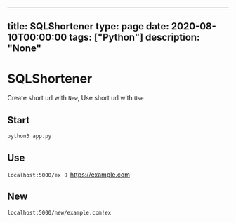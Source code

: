 
---
title: SQLShortener
type: page
date: 2020-08-10T00:00:00
tags: ["Python"]
description: "None"
---


# SQLShortener
Create short url with `New`, Use short url with `Use`

## Start
`python3 app.py`

## Use
`localhost:5000/ex` -> https://example.com

## New
`localhost:5000/new/example.com!ex`
